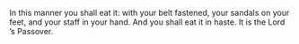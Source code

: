 In this manner you shall eat it: with your belt fastened, your sandals on your feet, and your staff in your hand. And you shall eat it in haste. It is the Lord ’s Passover.
